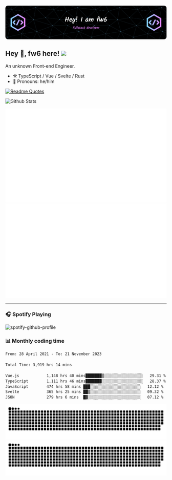 ![Header](github-header-image.png)

## Hey 👋, fw6 here! <img src="https://github.githubassets.com/images/mona-whisper.gif" height="24" />


An unknown Front-end Engineer.

-   :hammer_and_pick: TypeScript / Vue / Svelte / Rust
-   :man: Pronouns: he/him


[![Readme Quotes](https://quotes-github-readme.vercel.app/api?type=horizontal&theme=algolia)](https://github.com/piyushsuthar/github-readme-quotes)



![Github Stats](https://github-readme-stats.vercel.app/api?username=fw6&bg_color=30,e96443,904e95&title_color=fff&text_color=fff)

![](https://raw.githubusercontent.com/fw6/github-stats-transparent/output/generated/overview.svg)
![](https://raw.githubusercontent.com/fw6/github-stats-transparent/output/generated/languages.svg)


---

### 🎧 Spotify Playing

<!-- ![spotify-github-profile](/img/default.svg) -->

![spotify-github-profile](https://spotify-github-profile.vercel.app/api/view.svg?uid=r6wn4hdvypv0lkzyrj0e0pjct&cover_image=true&theme=default&show_offline=true&background_color=9a10ad&interchange=true&bar_color_cover=true)



### :bar_chart: Monthly coding time 

<!--START_SECTION:waka-->

```txt
From: 28 April 2021 - To: 21 November 2023

Total Time: 3,919 hrs 14 mins

Vue.js            1,148 hrs 40 mins███████▒░░░░░░░░░░░░░░░░░   29.31 %
TypeScript        1,111 hrs 46 mins███████░░░░░░░░░░░░░░░░░░   28.37 %
JavaScript        474 hrs 58 mins ███░░░░░░░░░░░░░░░░░░░░░░   12.12 %
Svelte            365 hrs 25 mins ██▒░░░░░░░░░░░░░░░░░░░░░░   09.32 %
JSON              279 hrs 6 mins  █▓░░░░░░░░░░░░░░░░░░░░░░░   07.12 %
```

<!--END_SECTION:waka-->




![github contribution grid snake animation](https://raw.githubusercontent.com/platane/platane/output/github-contribution-grid-snake-dark.svg#gh-dark-mode-only)![github contribution grid snake animation](https://raw.githubusercontent.com/platane/platane/output/github-contribution-grid-snake.svg#gh-light-mode-only)
